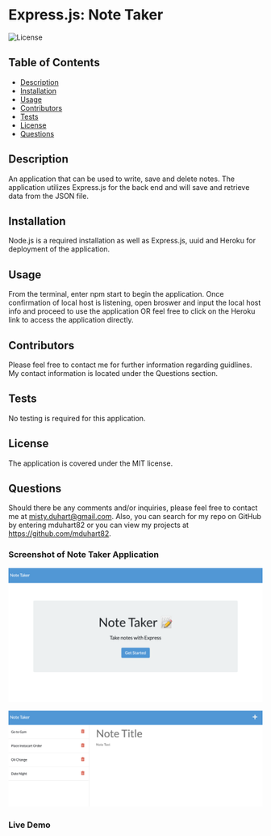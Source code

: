 # Express.js: Note Taker
![License](https://img.shields.io/badge/License-MIT-brightgreen)

  ## Table of Contents
  * [Description](#description)
  * [Installation](#installation)
  * [Usage](#usage)
  * [Contributors](#contribution)
  * [Tests](#test)
  * [License](#license)
  * [Questions](#questions)
  
  ## Description 
  An application that can be used to write, save and delete notes. The application utilizes Express.js for the back end and will save and retrieve data from the JSON file.
  
  ## Installation 
  Node.js is a required installation as well as Express.js, uuid and Heroku for deployment of the application.

  ## Usage 
  From the terminal, enter npm start to begin the application. Once confirmation of local host is listening, open broswer and input the local host info and proceed to use the application OR feel free to click on the Heroku link to access the application directly.

  ## Contributors
  Please feel free to contact me for further information regarding guidlines. My contact information is located under the Questions section.

  ## Tests
  No testing is required for this application.

  ## License 
  The application is covered under the MIT license.
 

  ## Questions
  Should there be any comments and/or inquiries, please feel free to contact me at misty.duhart@gmail.com. Also, you can search for my repo on GitHub by entering mduhart82 or you can view my projects at https://github.com/mduhart82.

### Screenshot of Note Taker Application
![](./public/assets/Images/Screen%20Shot%202022-05-17%20at%209.34.11%20AM.png)

![](./public/assets/Images/Screen%20Shot%202022-05-17%20at%209.36.20%20AM.png)


### Live Demo